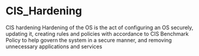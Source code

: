# CIS_Hardening
CIS hardening Hardening of the OS is the act of configuring an OS securely, updating it, creating rules and policies with accordance to CIS Benchmark Policy to help govern the system in a secure manner, and removing unnecessary applications and services
